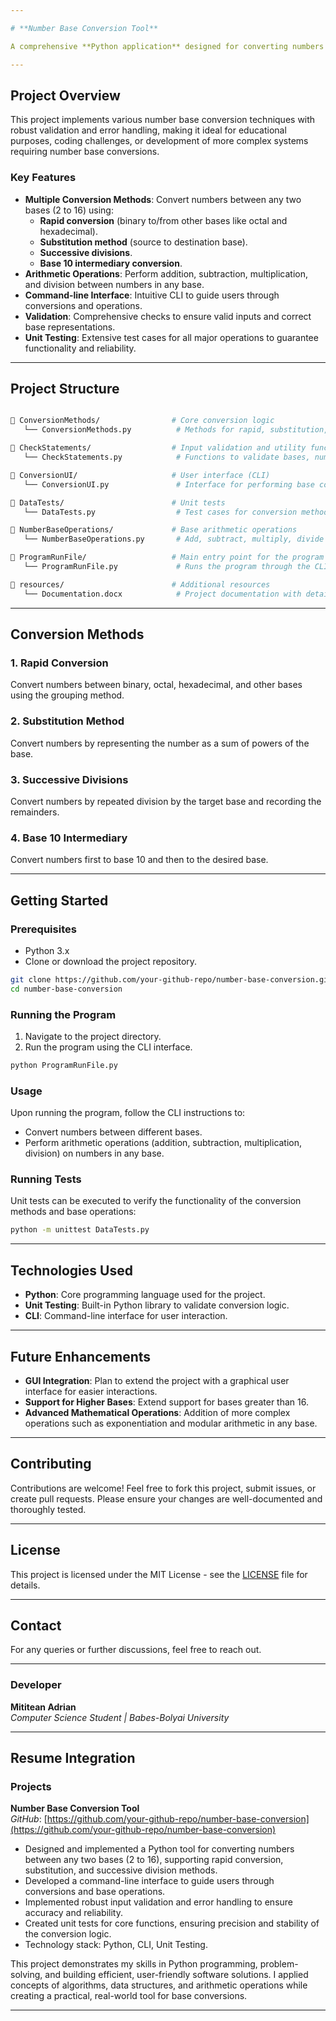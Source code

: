 ```yaml
---

# **Number Base Conversion Tool**

A comprehensive **Python application** designed for converting numbers between different bases (binary, octal, decimal, hexadecimal, etc.) using various methods such as rapid conversion, substitution, and successive divisions. The project includes a command-line interface (CLI) for performing conversions, basic arithmetic operations on numbers in any base, and unit tests to ensure accuracy and reliability.

---
```


## **Project Overview**

This project implements various number base conversion techniques with robust validation and error handling, making it ideal for educational purposes, coding challenges, or development of more complex systems requiring number base conversions.

### **Key Features**
- **Multiple Conversion Methods**: Convert numbers between any two bases (2 to 16) using:
  - **Rapid conversion** (binary to/from other bases like octal and hexadecimal).
  - **Substitution method** (source to destination base).
  - **Successive divisions**.
  - **Base 10 intermediary conversion**.
- **Arithmetic Operations**: Perform addition, subtraction, multiplication, and division between numbers in any base.
- **Command-line Interface**: Intuitive CLI to guide users through conversions and operations.
- **Validation**: Comprehensive checks to ensure valid inputs and correct base representations.
- **Unit Testing**: Extensive test cases for all major operations to guarantee functionality and reliability.

---

## **Project Structure**

```bash

📁 ConversionMethods/                # Core conversion logic
   └── ConversionMethods.py          # Methods for rapid, substitution, successive divisions, and intermediary conversions.

📁 CheckStatements/                  # Input validation and utility functions
   └── CheckStatements.py            # Functions to validate bases, numbers, and conversion feasibility.

📁 ConversionUI/                     # User interface (CLI)
   └── ConversionUI.py               # Interface for performing base conversions and arithmetic operations.

📁 DataTests/                        # Unit tests
   └── DataTests.py                  # Test cases for conversion methods and base operations.

📁 NumberBaseOperations/             # Base arithmetic operations
   └── NumberBaseOperations.py       # Add, subtract, multiply, divide numbers in different bases.

📁 ProgramRunFile/                   # Main entry point for the program
   └── ProgramRunFile.py             # Runs the program through the CLI.

📁 resources/                        # Additional resources
   └── Documentation.docx            # Project documentation with detailed explanations.

```

---

## **Conversion Methods**

### **1. Rapid Conversion** 
Convert numbers between binary, octal, hexadecimal, and other bases using the grouping method.

### **2. Substitution Method** 
Convert numbers by representing the number as a sum of powers of the base.

### **3. Successive Divisions** 
Convert numbers by repeated division by the target base and recording the remainders.

### **4. Base 10 Intermediary**
Convert numbers first to base 10 and then to the desired base.

---

## **Getting Started**

### **Prerequisites**
- Python 3.x
- Clone or download the project repository.

```bash
git clone https://github.com/your-github-repo/number-base-conversion.git
cd number-base-conversion
```

### **Running the Program**

1. Navigate to the project directory.
2. Run the program using the CLI interface.
```bash
python ProgramRunFile.py
```

### **Usage**

Upon running the program, follow the CLI instructions to:
- Convert numbers between different bases.
- Perform arithmetic operations (addition, subtraction, multiplication, division) on numbers in any base.

### **Running Tests**
Unit tests can be executed to verify the functionality of the conversion methods and base operations:
```bash
python -m unittest DataTests.py
```

---

## **Technologies Used**

- **Python**: Core programming language used for the project.
- **Unit Testing**: Built-in Python library to validate conversion logic.
- **CLI**: Command-line interface for user interaction.

---

## **Future Enhancements**

- **GUI Integration**: Plan to extend the project with a graphical user interface for easier interactions.
- **Support for Higher Bases**: Extend support for bases greater than 16.
- **Advanced Mathematical Operations**: Addition of more complex operations such as exponentiation and modular arithmetic in any base.

---

## **Contributing**

Contributions are welcome! Feel free to fork this project, submit issues, or create pull requests. Please ensure your changes are well-documented and thoroughly tested.

---

## **License**

This project is licensed under the MIT License - see the [LICENSE](LICENSE) file for details.

---

## **Contact**

For any queries or further discussions, feel free to reach out.

---

### **Developer**
**Mititean Adrian**  
*Computer Science Student | Babes-Bolyai University*

---

## **Resume Integration**

### **Projects**
**Number Base Conversion Tool**  
*GitHub*: [https://github.com/your-github-repo/number-base-conversion](https://github.com/your-github-repo/number-base-conversion)

- Designed and implemented a Python tool for converting numbers between any two bases (2 to 16), supporting rapid conversion, substitution, and successive division methods.
- Developed a command-line interface to guide users through conversions and base operations.
- Implemented robust input validation and error handling to ensure accuracy and reliability.
- Created unit tests for core functions, ensuring precision and stability of the conversion logic.
- Technology stack: Python, CLI, Unit Testing.

This project demonstrates my skills in Python programming, problem-solving, and building efficient, user-friendly software solutions. I applied concepts of algorithms, data structures, and arithmetic operations while creating a practical, real-world tool for base conversions.

---
